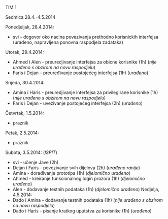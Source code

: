 TIM 1 

Sedmica 28.4.-4.5.2014

Ponedjeljak, 28.4.2014:
* svi - dogovor oko nacina povezivanja prethodno korisnickih interfejsa (urađeno, napravljena ponovna raspodjela zadataka)

Utorak, 29.4.2014:
* Ahmed i Alen - preuredjivanje interfejsa za obicne korisnike (1h) (_nije urađeno s obzirom na novu raspodjelu_)
* Faris i Dejan - preuređivanje postojećeg interfejsa (1h) (_urađeno_)

Srijeda, 30.4.2014:
* Amina i Haris - preuredjivanje interfejsa za privilegirane korisnike (1h) (_nije urađeno s obzirom na novu raspodjelu_)
* Faris i Dejan - uvezivanje postojećeg interfejsa (2h) (_urađeno_)

Četvrtak, 1.5.2014:
* praznik

Petak, 2.5.2014:
* praznik

Subota, 3.5.2014: (_ISPIT_)
* svi - učenje Jave (2h)
* Dejan i Faris - povezivanje svih dijelova (2h) (_urađeno ranije_)
* Amina - dorađivanje prototipa (1h) (_djelomično urađeno_)
* Ahmed - kreiranje funkcionalnog login prozora (1h) (_djelomično urađeno_)
* Alen - dodavanje testnih podataka (1h) (_djelomično urađeno_)
Nedjelja, 4.5.2014:
* Dado i Amina - dodavanje testnih podataka (1h) (_nije urađeno s obzirom na novu raspodjelu_)
* Dado i Haris - pisanje kratkog uputstva za korisnike (1h) (_urađeno_)